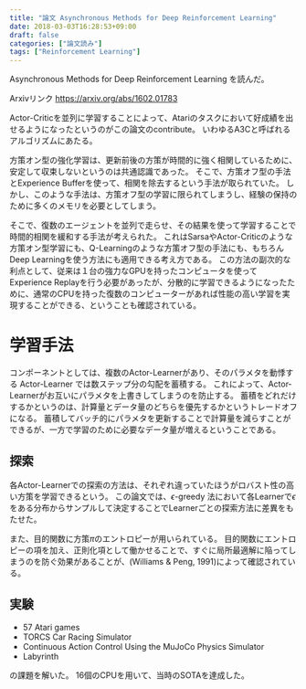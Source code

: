 ```yaml
---
title: "論文 Asynchronous Methods for Deep Reinforcement Learning"
date: 2018-03-03T16:28:53+09:00
draft: false
categories: ["論文読み"]
tags: ["Reinforcement Learning"]
---
```


Asynchronous Methods for Deep Reinforcement Learning を読んだ。

Arxivリンク https://arxiv.org/abs/1602.01783

Actor-Criticを並列に学習することによって、Atariのタスクにおいて好成績を出せるようになったというのがこの論文のcontribute。
いわゆるA3Cと呼ばれるアルゴリズムにあたる。

方策オン型の強化学習は、更新前後の方策が時間的に強く相関しているために、安定して収束しないというのは共通認識であった。
そこで、方策オフ型の手法とExperience Bufferを使って、相関を除去するという手法が取られていた。
しかし、このような手法は、方策オフ型の学習に限られてしまうし、経験の保持のために多くのメモリを必要としてしまう。

そこで、復数のエージェントを並列で走らせ、その結果を使って学習することで時間的相関を緩和する手法が考えられた。
これはSarsaやActor-Criticのような方策オン型学習にも、Q-Learningのような方策オフ型の手法にも、もちろんDeep Learningを使う方法にも適用できる考え方である。
この方法の副次的な利点として、従来は１台の強力なGPUを持ったコンピュータを使ってExperience Replayを行う必要があったが、分散的に学習できるようになったために、通常のCPUを持った復数のコンピューターがあれば性能の高い学習を実現することができる、ということも確認されている。

# 学習手法
コンポーネントとしては、複数のActor-Learnerがあり、そのパラメタを動悸する
Actor-Learner では数ステップ分の勾配を蓄積する。
これによって、Actor-Learnerがお互いにパラメタを上書きしてしまうのを防止する。
蓄積をどれだけするかというのは、計算量とデータ量のどちらを優先するかというトレードオフになる。
蓄積してバッチ的にパラメタを更新することで計算量を減らすことができるが、一方で学習のために必要なデータ量が増えるということである。

## 探索
各Actor-Learnerでの探索の方法は、それぞれ違っていたほうがロバスト性の高い方策を学習できるという。
この論文では、$\epsilon$-greedy 法において各Learnerで$\epsilon$をある分布からサンプルして決定することでLearnerごとの探索方法に差異をもたせた。

また、目的関数に方策$\pi$のエントロピーが用いられている。
目的関数にエントロピーの項を加え、正則化項として働かせることで、すぐに局所最適解に陥ってしまうのを防ぐ効果があることが、(Williams & Peng, 1991)によって確認されている。

## 実験
* 57 Atari games
* TORCS Car Racing Simulator
* Continuous Action Control Using the MuJoCo Physics Simulator
* Labyrinth

の課題を解いた。
16個のCPUを用いて、当時のSOTAを達成した。